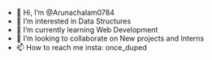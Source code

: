 - 👋 Hi, I’m @Arunachalam0784
- 👀 I’m interested in Data Structures
- 🌱 I’m currently learning Web Development
- 💞️ I’m looking to collaborate on New projects and Interns
- 📫 How to reach me insta: once_duped

<!---
Arunachalam0784/Arunachalam0784 is a ✨ special ✨ repository because its `README.md` (this file) appears on your GitHub profile.
You can click the Preview link to take a look at your changes.
--->
